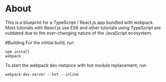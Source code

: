 # About
This is a blueprint for a TypeScript / React.js app bundled with webpack. Most tutorials with React.js use ES6 and other tutorials using TypeScript are outdated due to the ever-changing nature of the JavaScript ecosystem.

#Building
For the intitial build, run

    npm install
    webpack

To start the webpack dev instance with hot module replacement, run

    webpack-dev-server --hot --inline

